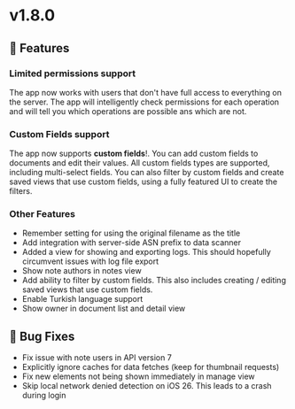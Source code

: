 # v1.8.0

## 🚀 Features

### Limited permissions support

The app now works with users that don't have full access to everything on the
server. The app will intelligently check permissions for each operation and
will tell you which operations are possible ans which are not.

### Custom Fields support

The app now supports **custom fields**!. You can add custom fields to documents
and edit their values. All custom fields types are supported, including
multi-select fields. You can also filter by custom fields and create saved
views that use custom fields, using a fully featured UI to create the filters.

### Other Features

- Remember setting for using the original filename as the title
- Add integration with server-side ASN prefix to data scanner
- Added a view for showing and exporting logs. This should hopefully circumvent
  issues with log file export
- Show note authors in notes view
- Add ability to filter by custom fields. This also includes creating / editing
  saved views that use custom fields.
- Enable Turkish language support
- Show owner in document list and detail view

## 🐛 Bug Fixes

- Fix issue with note users in API version 7
- Explicitly ignore caches for data fetches (keep for thumbnail requests)
- Fix new elements not being shown immediately in manage view
- Skip local network denied detection on iOS 26. This leads to a crash during login
